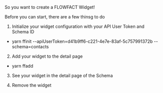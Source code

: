 So you want to create a FLOWFACT Widget!

Before you can start, there are a few thinsg to do
1. Initialize your widget configuration with your API User Token and Schema ID
- yarn ffinit --apiUserToken=d41b9ff6-c221-4e7e-83af-5c757991372b --schema=contacts

2. Add your widget to the detail page
- yarn ffadd

3. See your widget in the detail page of the Schema

4. Remove the widget